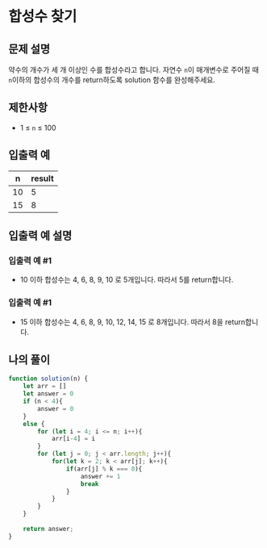 # 합성수 찾기

## 문제 설명
약수의 개수가 세 개 이상인 수를 합성수라고 합니다. 자연수 `n`이 매개변수로 주어질 때 `n`이하의 합성수의 개수를 return하도록 solution 함수를 완성해주세요.

## 제한사항
- 1 ≤ `n` ≤ 100

## 입출력 예
|n|result|
|--|--|
|10|5|
|15|8|

## 입출력 예 설명

### 입출력 예 #1
- 10 이하 합성수는 4, 6, 8, 9, 10 로 5개입니다. 따라서 5를 return합니다.

### 입출력 예 #1
- 15 이하 합성수는 4, 6, 8, 9, 10, 12, 14, 15 로 8개입니다. 따라서 8을 return합니다.

## 나의 풀이
```js
function solution(n) {
    let arr = []
    let answer = 0
    if (n < 4){
        answer = 0
    }
    else {
        for (let i = 4; i <= n; i++){
            arr[i-4] = i
        }
        for (let j = 0; j < arr.length; j++){
            for(let k = 2; k < arr[j]; k++){
                if(arr[j] % k === 0){
                    answer += 1
                    break
                }
            }
        }
    }
    
    return answer;
}
```
